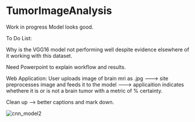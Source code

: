 # TumorImageAnalysis
Work in progress
Model looks good.

To Do List:

Why is the VGG16 model not performing well despite evidence elsewhere of it working with this dataset.

Need Powerpoint to explain workflow and results. 

Web Application: User uploads image of brain mri as .jpg ---> site preprocesses image and feeds it to the model ---> applicaition indicates whethere it is or is not a brain tumor with a metric of % certainty.

Clean up --> better captions and mark down. 


![cnn_model2](/Users/nick/Documents/Springboard_(Organize)/Capstone_3/cnn_model2.h5.png)
